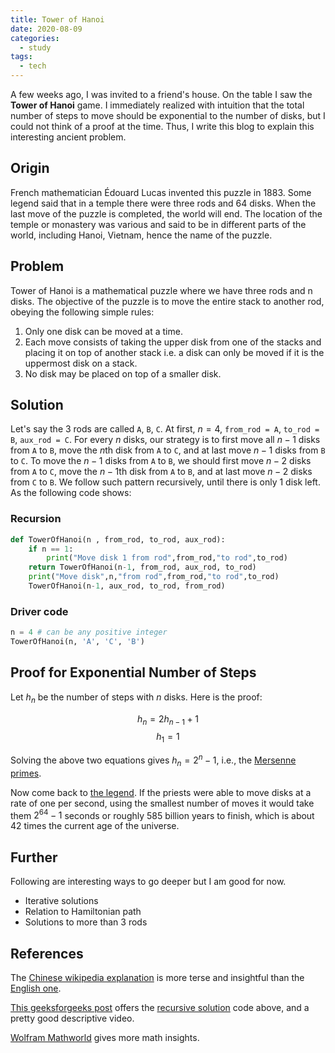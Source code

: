```yaml
---
title: Tower of Hanoi
date: 2020-08-09
categories:
  - study
tags:
  - tech
---
```


A few weeks ago, I was invited to a friend's house. On the table I saw the **Tower of Hanoi** game. I immediately realized with intuition that the total number of steps to move should be exponential to the number of disks, but I could not think of a proof at the time. Thus, I write this blog to explain this interesting ancient problem.

<!-- more -->

## Origin

French mathematician Édouard Lucas invented this puzzle in 1883. Some legend said that in a temple there were three rods and 64 disks. When the last move of the puzzle is completed, the world will end. The location of the temple or monastery was various and said to be in different parts of the world, including Hanoi, Vietnam, hence the name of the puzzle.

## Problem

Tower of Hanoi is a mathematical puzzle where we have three rods and n disks. The objective of the puzzle is to move the entire stack to another rod, obeying the following simple rules:

1. Only one disk can be moved at a time.
2. Each move consists of taking the upper disk from one of the stacks and placing it on top of another stack i.e. a disk can only be moved if it is the uppermost disk on a stack.
3. No disk may be placed on top of a smaller disk.

## Solution

Let's say the 3 rods are called `A`, `B`, `C`. At first, $n=4$, `from_rod = A`, `to_rod = B`, `aux_rod = C`. For every $n$ disks, our strategy is to first move all $n-1$ disks from `A` to `B`, move the $n$th disk from `A` to `C`, and at last move $n-1$ disks from `B` to `C`. To move the $n-1$ disks from `A` to `B`, we should first move $n-2$ disks from `A` to `C`, move the $n-1$th disk from `A` to `B`, and at last move $n-2$ disks from `C` to `B`. We follow such pattern recursively, until there is only 1 disk left. As the following code shows:

### Recursion

```py
def TowerOfHanoi(n , from_rod, to_rod, aux_rod):
    if n == 1:
        print("Move disk 1 from rod",from_rod,"to rod",to_rod)
    return TowerOfHanoi(n-1, from_rod, aux_rod, to_rod)
    print("Move disk",n,"from rod",from_rod,"to rod",to_rod)
    TowerOfHanoi(n-1, aux_rod, to_rod, from_rod)
```

### Driver code

```py
n = 4 # can be any positive integer
TowerOfHanoi(n, 'A', 'C', 'B')
```

## Proof for Exponential Number of Steps

Let $h_n$ be the number of steps with $n$ disks. Here is the proof:

$$h_n = 2h_{n-1} + 1$$
$$h_1 = 1$$

Solving the above two equations gives $h_n = 2^n - 1$, i.e., the [Mersenne primes](https://en.wikipedia.org/wiki/Mersenne_prime).

Now come back to [the legend](#origin). If the priests were able to move disks at a rate of one per second, using the smallest number of moves it would take them $2^{64} − 1$ seconds or roughly 585 billion years to finish, which is about 42 times the current age of the universe.

## Further

Following are interesting ways to go deeper but I am good for now.

- Iterative solutions
- Relation to Hamiltonian path
- Solutions to more than 3 rods

## References

The [Chinese wikipedia explanation](https://zh.wikipedia.org/wiki/%E6%B1%89%E8%AF%BA%E5%A1%94) is more terse and insightful than the [English one](https://en.wikipedia.org/wiki/Tower_of_Hanoi).

[This geeksforgeeks post](https://www.geeksforgeeks.org/c-program-for-tower-of-hanoi) offers the [recursive solution](#recursion) code above, and a pretty good descriptive video.

[Wolfram Mathworld](https://mathworld.wolfram.com/TowerofHanoi.html) gives more math insights.
